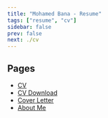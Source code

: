 ```yaml
---
title: "Mohamed Bana - Resume"
tags: ["resume", "cv"]
sidebar: false
prev: false
next: ./cv
---
```


## Pages

* [CV](./cv)
* [CV Download](./cv-download.md)
* [Cover Letter](./cover-letter)
* [About Me](./about-me)
